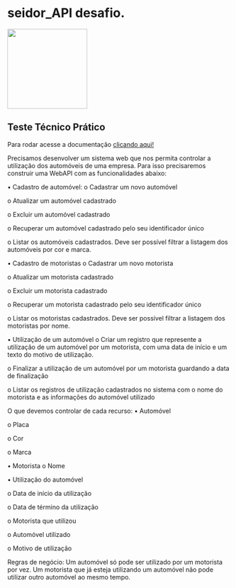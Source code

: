# seidor_API desafio.

 <img height="180em" src="https://nodejs.org/static/images/logos/nodejs-new-pantone-black.svg"/>
 
 <h2>Teste Técnico Prático</h2>
 
 Para rodar acesse a documentação <a href="https://github.com/rafaxavier/seidor_API/blob/master/documentacaoAPI_Seidor">clicando aqui! </a>

Precisamos desenvolver um sistema web que nos permita controlar a utilização dos automóveis
de uma empresa. Para isso precisaremos construir uma WebAPI com as funcionalidades abaixo:

• Cadastro de automóvel:
o Cadastrar um novo automóvel

o Atualizar um automóvel cadastrado

o Excluir um automóvel cadastrado

o Recuperar um automóvel cadastrado pelo seu identificador único

o Listar os automóveis cadastrados. Deve ser possível filtrar a listagem dos
automóveis por cor e marca.


• Cadastro de motoristas
o Cadastrar um novo motorista

o Atualizar um motorista cadastrado

o Excluir um motorista cadastrado

o Recuperar um motorista cadastrado pelo seu identificador único

o Listar os motoristas cadastrados. Deve ser possível filtrar a listagem dos
motoristas por nome.


• Utilização de um automóvel
o Criar um registro que represente a utilização de um automóvel por um
motorista, com uma data de início e um texto do motivo de utilização.

o Finalizar a utilização de um automóvel por um motorista guardando a data de
finalização

o Listar os registros de utilização cadastrados no sistema com o nome do motorista
e as informações do automóvel utilizado


O que devemos controlar de cada recurso:
• Automóvel

o Placa

o Cor

o Marca


• Motorista
o Nome


• Utilização do automóvel

o Data de início da utilização

o Data de término da utilização

o Motorista que utilizou

o Automóvel utilizado

o Motivo de utilização

Regras de negócio: Um automóvel só pode ser utilizado por um motorista por vez. Um
motorista que já esteja utilizando um automóvel não pode utilizar outro automóvel ao mesmo
tempo.
